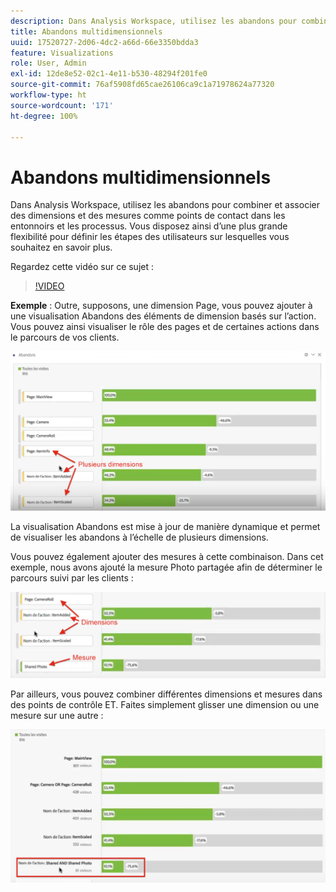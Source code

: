 ```yaml
---
description: Dans Analysis Workspace, utilisez les abandons pour combiner et associer des dimensions et des mesures comme points de contact dans les entonnoirs et les processus. Vous disposez ainsi d’une plus grande flexibilité pour définir les étapes des utilisateurs sur lesquelles vous souhaitez en savoir plus.
title: Abandons multidimensionnels
uuid: 17520727-2d06-4dc2-a66d-66e3350bdda3
feature: Visualizations
role: User, Admin
exl-id: 12de8e52-02c1-4e11-b530-48294f201fe0
source-git-commit: 76af5908fd65cae26106ca9c1a71978624a77320
workflow-type: ht
source-wordcount: '171'
ht-degree: 100%

---
```


# Abandons multidimensionnels

Dans Analysis Workspace, utilisez les abandons pour combiner et associer des dimensions et des mesures comme points de contact dans les entonnoirs et les processus. Vous disposez ainsi d’une plus grande flexibilité pour définir les étapes des utilisateurs sur lesquelles vous souhaitez en savoir plus.

Regardez cette vidéo sur ce sujet :

>[!VIDEO](https://video.tv.adobe.com/v/24043/?quality=12)

**Exemple** : Outre, supposons, une dimension Page, vous pouvez ajouter à une visualisation Abandons des éléments de dimension basés sur l’action. Vous pouvez ainsi visualiser le rôle des pages et de certaines actions dans le parcours de vos clients.

![](assets/interdimensional-fallout1.png)

La visualisation Abandons est mise à jour de manière dynamique et permet de visualiser les abandons à l’échelle de plusieurs dimensions.

Vous pouvez également ajouter des mesures à cette combinaison. Dans cet exemple, nous avons ajouté la mesure Photo partagée afin de déterminer le parcours suivi par les clients :

![](assets/interdimensional-fallout2.png)

Par ailleurs, vous pouvez combiner différentes dimensions et mesures dans des points de contrôle ET. Faites simplement glisser une dimension ou une mesure sur une autre :

![](assets/interdimensional-fallout3.png)
